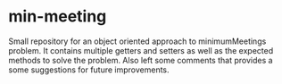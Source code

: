 # min-meeting

Small repository for an object oriented approach to minimumMeetings problem. It contains multiple getters and setters as well as the expected methods to solve the problem. Also left some comments that provides a some suggestions for future improvements.